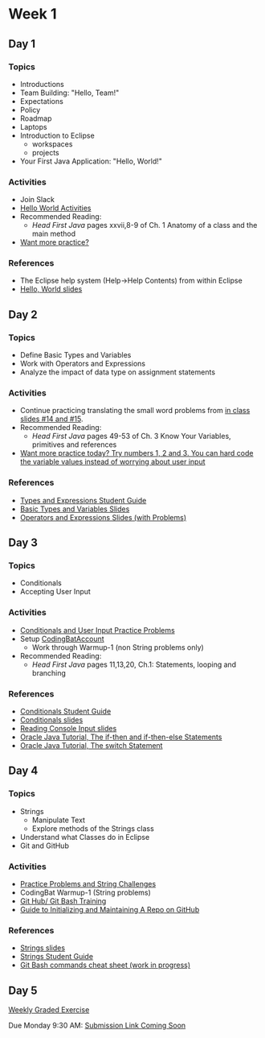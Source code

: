 # Week 1

## Day 1

### Topics

*   Introductions
*   Team Building: "Hello, Team!"
*   Expectations
*   Policy
*   Roadmap
*   Laptops
*   Introduction to Eclipse
    *   workspaces
    *   projects
*   Your First Java Application: "Hello, World!"

### Activities

*   Join Slack
*   [Hello World Activities](https://wecancodeit.github.io/java-exercises/fundamentals-practice-problems/hello-world/)
*   Recommended Reading:
    *   _Head First Java_ pages xxvii,8-9 of Ch. 1 Anatomy of a class and the main method
*   [Want more practice?](https://www.w3resource.com/java-exercises/basic/index.php)

### References

*   The Eclipse help system (Help->Help Contents) from within Eclipse
*   [Hello, World slides](https://wecancodeit.github.io/java-slides/fundamentals/hello-world/)

## Day 2

### Topics

*   Define Basic Types and Variables
*   Work with Operators and Expressions
*   Analyze the impact of data type on assignment statements

### Activities

*   Continue practicing translating the small word problems from [in class slides #14 and #15](https://wecancodeit.github.io/java-slides/fundamentals/operators-and-expressions/).
*   Recommended Reading:
    *   _Head First Java_ pages 49-53 of Ch. 3 Know Your Variables, primitives and references
*   [Want more practice today? Try numbers 1, 2 and 3. You can hard code the variable values instead of worrying about user input](https://www.w3resource.com/java-exercises/datatypes/index.php)

### References

*   [Types and Expressions Student Guide](https://wecancodeit.github.io/java-resources/fundamentals/types-and-expressions/)
*   [Basic Types and Variables Slides](https://wecancodeit.github.io/java-slides/fundamentals/basic-types-and-variables/)
*   [Operators and Expressions Slides (with Problems)](https://wecancodeit.github.io/java-slides/fundamentals/operators-and-expressions/)

## Day 3

### Topics

*   Conditionals
*   Accepting User Input

### Activities

*   [Conditionals and User Input Practice Problems](https://wecancodeit.github.io/java-exercises/fundamentals-practice-problems/conditionals/)
*   Setup [CodingBatAccount](http://codingbat.com/java)
    *   Work through Warmup-1 (non String problems only)
*   Recommended Reading:
    *   _Head First Java_ pages 11,13,20, Ch.1: Statements, looping and branching

### References

*   [Conditionals Student Guide](https://wecancodeit.github.io/java-resources/fundamentals/conditionals-and-user-input/)
*   [Conditionals slides](https://wecancodeit.github.io/java-slides/fundamentals/conditionals/)
*   [Reading Console Input slides](https://wecancodeit.github.io/java-slides/fundamentals/reading-console-input/)
*   [Oracle Java Tutorial, The if-then and if-then-else Statements](https://docs.oracle.com/javase/tutorial/java/nutsandbolts/if.html)
*   [Oracle Java Tutorial, The switch Statement](https://docs.oracle.com/javase/tutorial/java/nutsandbolts/switch.html)

## Day 4

### Topics

*   Strings
    *   Manipulate Text
    *   Explore methods of the Strings class
*   Understand what Classes do in Eclipse
*   Git and GitHub

### Activities

*   [Practice Problems and String Challenges](https://wecancodeit.github.io/java-exercises/fundamentals-practice-problems/strings/)
*   CodingBat Warmup-1 (String problems)
*   [Git Hub/ Git Bash Training](https://github.com/jlord/git-it-electron)
*   [Guide to Initializing and Maintaining A Repo on GitHub](https://wecancodeit.github.io/java-resources/git/managing-your-repo/)

### References

*   [Strings slides](https://wecancodeit.github.io/java-slides/fundamentals/strings/)
*   [Strings Student Guide](https://wecancodeit.github.io/java-resources/fundamentals/strings/)
*   [Git Bash commands cheat sheet (work in progress)](https://wecancodeit.github.io/java-resources/bash/)

## Day 5

[Weekly Graded Exercise](https://wecancodeit.github.io/java-exercises/fortune-teller)

Due Monday 9:30 AM: [Submission Link Coming Soon]()
